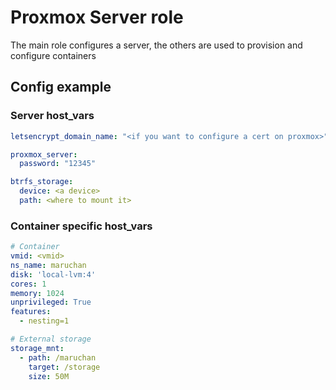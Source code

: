 # Proxmox Server role

The main role configures a server, the others are used to provision and configure containers


## Config example

### Server host_vars

```yml
letsencrypt_domain_name: "<if you want to configure a cert on proxmox>"

proxmox_server:
  password: "12345"

btrfs_storage:
  device: <a device>
  path: <where to mount it>
```

### Container specific host_vars

```yml
# Container
vmid: <vmid>
ns_name: maruchan
disk: 'local-lvm:4'
cores: 1
memory: 1024
unprivileged: True
features:
  - nesting=1

# External storage
storage_mnt:
  - path: /maruchan
    target: /storage
    size: 50M
```